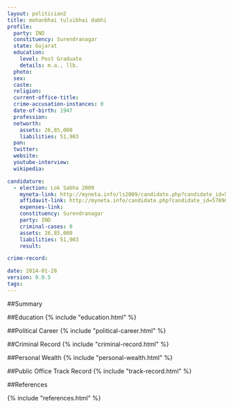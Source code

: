 ```yaml
---
layout: politician2
title: mohanbhai tulsibhai dabhi
profile: 
  party: IND
  constituency: Surendranagar
  state: Gujarat
  education: 
    level: Post Graduate
    details: m.a., llb.
  photo: 
  sex: 
  caste: 
  religion: 
  current-office-title: 
  crime-accusation-instances: 0
  date-of-birth: 1947
  profession: 
  networth: 
    assets: 26,85,000
    liabilities: 51,903
  pan: 
  twitter: 
  website: 
  youtube-interview: 
  wikipedia: 

candidature: 
  - election: Lok Sabha 2009
    myneta-link: http://myneta.info/ls2009/candidate.php?candidate_id=5789
    affidavit-link: http://myneta.info/candidate.php?candidate_id=5789&scan=original
    expenses-link: 
    constituency: Surendranagar 
    party: IND
    criminal-cases: 0
    assets: 26,85,000
    liabilities: 51,903
    result:  

crime-record: 

date: 2014-01-28
version: 0.0.5
tags: 
---
```

##Summary


##Education
{% include "education.html" %}


##Political Career
{% include "political-career.html" %}


##Criminal Record
{% include "criminal-record.html" %}


##Personal Wealth
{% include "personal-wealth.html" %}


##Public Office Track Record
{% include "track-record.html" %}


##References


{% include "references.html" %}